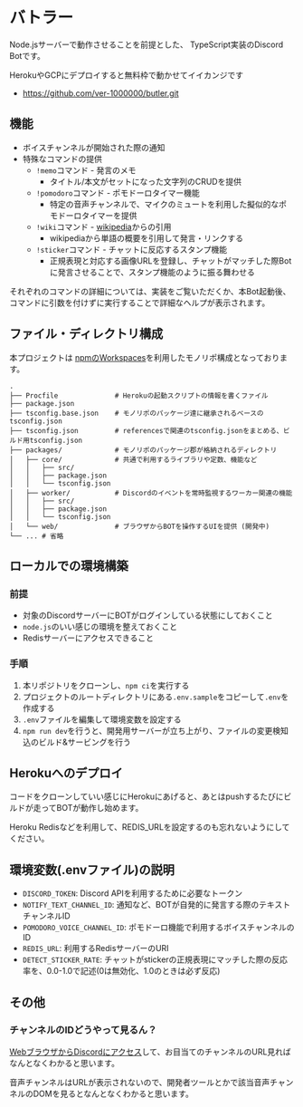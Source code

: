 # バトラー
Node.jsサーバーで動作させることを前提とした、
TypeScript実装のDiscord Botです。

HerokuやGCPにデプロイすると無料枠で動かせてイイカンジです

- https://github.com/ver-1000000/butler.git

## 機能
- ボイスチャンネルが開始された際の通知
- 特殊なコマンドの提供
  - `!memo`コマンド - 発言のメモ
    - タイトル/本文がセットになった文字列のCRUDを提供
  - `!pomodoro`コマンド - ポモドーロタイマー機能
    - 特定の音声チャンネルで、マイクのミュートを利用した擬似的なポモドーロタイマーを提供
  - `!wiki`コマンド - [wikipedia](https://ja.wikipedia.org/)からの引用
    - wikipediaから単語の概要を引用して発言・リンクする
  - `!sticker`コマンド - チャットに反応するスタンプ機能
    - 正規表現と対応する画像URLを登録し、チャットがマッチした際Botに発言させることで、スタンプ機能のように振る舞わせる

それぞれのコマンドの詳細については、実装をご覧いただくか、本Bot起動後、コマンドに引数を付けずに実行することで詳細なヘルプが表示されます。

## ファイル・ディレクトリ構成
本プロジェクトは [npmのWorkspaces](https://docs.npmjs.com/cli/v7/using-npm/workspaces)を利用したモノリポ構成となっております。

```
.
├── Procfile              # Herokuの起動スクリプトの情報を書くファイル
├── package.json
├── tsconfig.base.json    # モノリポのパッケージ達に継承されるベースのtsconfig.json
├── tsconfig.json         # referencesで関連のtsconfig.jsonをまとめる、ビルド用tsconfig.json
├── packages/             # モノリポのパッケージ郡が格納されるディレクトリ
│   ├── core/             # 共通で利用するライブラリや定数、機能など
│   │   ├── src/
│   │   ├── package.json
│   │   └── tsconfig.json
│   ├── worker/           # Discordのイベントを常時監視するワーカー関連の機能
│   │   ├── src/
│   │   ├── package.json
│   │   └── tsconfig.json
│   └── web/              # ブラウザからBOTを操作するUIを提供 (開発中)
└── ... # 省略
```

## ローカルでの環境構築
### 前提
- 対象のDiscordサーバーにBOTがログインしている状態にしておくこと
- `node.js`のいい感じの環境を整えておくこと
- Redisサーバーにアクセスできること

### 手順
1. 本リポジトリをクローンし、`npm ci`を実行する
2. プロジェクトのルートディレクトリにある`.env.sample`をコピーして`.env`を作成する
3. `.env`ファイルを編集して環境変数を設定する
4. `npm run dev`を行うと、開発用サーバーが立ち上がり、ファイルの変更検知込のビルド&サービングを行う

## Herokuへのデプロイ
コードをクローンしていい感じにHerokuにあげると、あとはpushするたびにビルドが走ってBOTが動作し始めます。

Heroku Redisなどを利用して、REDIS_URLを設定するのも忘れないようにしてください。

## 環境変数(.envファイル)の説明
- `DISCORD_TOKEN`: Discord APIを利用するために必要なトークン
- `NOTIFY_TEXT_CHANNEL_ID`: 通知など、BOTが自発的に発言する際のテキストチャンネルID
- `POMODORO_VOICE_CHANNEL_ID`: ポモドーロ機能で利用するボイスチャンネルのID
- `REDIS_URL`: 利用するRedisサーバーのURI
- `DETECT_STICKER_RATE`: チャットがstickerの正規表現にマッチした際の反応率を、0.0-1.0で記述(0は無効化、1.0のときは必ず反応)

## その他
### チャンネルのIDどうやって見るん？
[WebブラウザからDiscordにアクセス](https://discord.com/app/)して、お目当てのチャンネルのURL見ればなんとなくわかると思います。

音声チャンネルはURLが表示されないので、開発者ツールとかで該当音声チャンネルのDOMを見るとなんとなくわかると思います。
